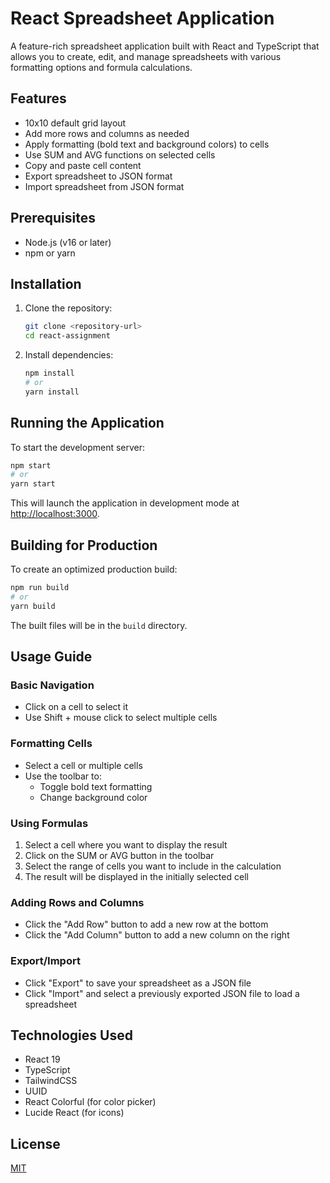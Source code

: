 # React Spreadsheet Application

A feature-rich spreadsheet application built with React and TypeScript that allows you to create, edit, and manage spreadsheets with various formatting options and formula calculations.

## Features

- 10x10 default grid layout
- Add more rows and columns as needed
- Apply formatting (bold text and background colors) to cells
- Use SUM and AVG functions on selected cells
- Copy and paste cell content
- Export spreadsheet to JSON format
- Import spreadsheet from JSON format

## Prerequisites

- Node.js (v16 or later)
- npm or yarn

## Installation

1. Clone the repository:
   ```bash
   git clone <repository-url>
   cd react-assignment
   ```

2. Install dependencies:
   ```bash
   npm install
   # or
   yarn install
   ```

## Running the Application

To start the development server:

```bash
npm start
# or
yarn start
```

This will launch the application in development mode at [http://localhost:3000](http://localhost:3000).

## Building for Production

To create an optimized production build:

```bash
npm run build
# or
yarn build
```

The built files will be in the `build` directory.

## Usage Guide

### Basic Navigation
- Click on a cell to select it
- Use Shift + mouse click to select multiple cells

### Formatting Cells
- Select a cell or multiple cells
- Use the toolbar to:
  - Toggle bold text formatting
  - Change background color

### Using Formulas
1. Select a cell where you want to display the result
2. Click on the SUM or AVG button in the toolbar
3. Select the range of cells you want to include in the calculation
4. The result will be displayed in the initially selected cell

### Adding Rows and Columns
- Click the "Add Row" button to add a new row at the bottom
- Click the "Add Column" button to add a new column on the right

### Export/Import
- Click "Export" to save your spreadsheet as a JSON file
- Click "Import" and select a previously exported JSON file to load a spreadsheet

## Technologies Used

- React 19
- TypeScript
- TailwindCSS
- UUID
- React Colorful (for color picker)
- Lucide React (for icons)

## License

[MIT](LICENSE)
